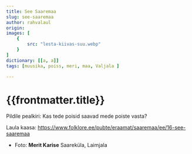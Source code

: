 ```yaml
---
title: See Saaremaa
slug: see-saaremaa
author: rahvalaul
origin:  
images: [
    {
        src: "lesta-kiivas-suu.webp"
    }
]
dictionary: [[a, a]]
tags: [muusika, poiss, meri, maa, Valjala ]

---
```



<h1 class="story-h1">
    {{frontmatter.title}}
</h1>

Pildile pealkiri: Kas tede poisid saavad mede poiste vasta?

Laula kaasa: https://www.folklore.ee/pubte/eraamat/saaremaa/ee/16-see-saaremaa



<!-- <story-author :author="frontmatter.author" :origin="frontmatter.origin" /> -->
<!-- <story-dictionary :terms="frontmatter.dictionary" /> -->

<!-- <details-wrapper summary="Mõtlemiseks ja arutlemiseks">

- ?

</details-wrapper> -->


<details-wrapper summary="Allikad" class="text-sm" icon="IconSources">

- Foto: **Merit Karise** Saareküla, Laimjala

</details-wrapper>

